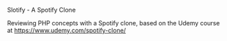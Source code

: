 Slotify - A Spotify Clone

Reviewing PHP concepts with a Spotify clone, based on the Udemy course at https://www.udemy.com/spotify-clone/